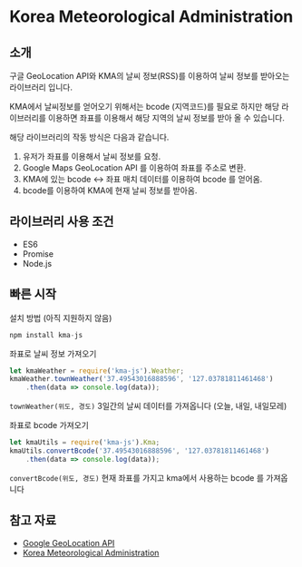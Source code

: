 **Korea Meteorological Administration**
===================================

소개
------------
구글 GeoLocation API와 KMA의 날씨 정보(RSS)를 이용하여 날씨 정보를 받아오는 라이브러리 입니다.

KMA에서 날씨정보를 얻어오기 위해서는 bcode (지역코드)를 필요로 하지만
해당 라이브러리를 이용하면 좌표를 이용해서 해당 지역의 날씨 정보를 받아 올 수 있습니다.

해당 라이브러리의 작동 방식은 다음과 같습니다.

1. 유저가 좌표를 이용해서 날씨 정보를 요청.
2. Google Maps GeoLocation API 를 이용하여 좌표를 주소로 변환.
3. KMA에 있는 bcode <-> 좌표 매치 데이터를 이용하여 bcode 를 얻어옴.
4. bcode를 이용하여 KMA에 현재 날씨 정보를 받아옴.

라이브러리 사용 조건
-----------
* ES6
* Promise
* Node.js

빠른 시작
-----

설치 방법 (아직 지원하지 않음)
```javascript
npm install kma-js
```

좌표로 날씨 정보 가져오기
```javascript
let kmaWeather = require('kma-js').Weather;
kmaWeather.townWeather('37.49543016888596', '127.03781811461468')
    .then(data => console.log(data));
```

`townWeather(위도, 경도)` 3일간의 날씨 데이터를 가져옵니다 (오늘, 내일, 내일모레)
 
 좌표로 bcode 가져오기
```javascript
let kmaUtils = require('kma-js').Kma;
kmaUtils.convertBcode('37.49543016888596', '127.03781811461468')
    .then(data => console.log(data));
```

`convertBcode(위도, 경도)` 현재 좌표를 가지고 kma에서 사용하는 bcode 를 가져옵니다

참고 자료
-----
* [Google GeoLocation API](https://developers.google.com/maps/documentation/geolocation/intro)
* [Korea Meteorological Administration](http://www.kma.go.kr)